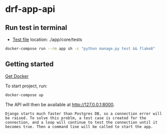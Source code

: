 # drf-app-api

## Run test in terminal

- [Test file](./app/core/tests/) location: ./app/core/tests

```sh
docker-compose run --rm app sh -c "python manage.py test && flake8"
```

## Getting started

[Get Docker](https://docs.docker.com/get-docker/)

To start project, run:

```sh
docker-compose up
```

The API will then be available at http://127.0.0.1:8000.

    Django starts much faster than Postgres DB, so a connection error will be raised. To solve this problm, a test case is created for the connection, and a loop will continue to test the connection until it becomes true. Then a command line will be called to start the app.
